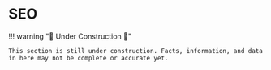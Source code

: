 # SEO

!!! warning ":construction: Under Construction :construction:"

    This section is still under construction. Facts, information, and data in here may not be complete or accurate yet. 